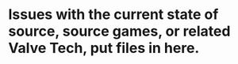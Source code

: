  
# Issues with the current state of source, source games, or related Valve Tech, put files in here.
